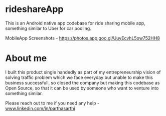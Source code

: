 # rideshareApp

This is an Android native app codebase for ride sharing mobile app, something similar to Uber for car pooling.

MobileApp Screenshots - https://photos.app.goo.gl/UuyEcvhL5ow752HH8

# About me

I built this product single handedly as part of my entrepreneurship vision of solving traffic problem which we face everyday but unable to make this business successfull, so closed the company but making this codebase as Open Source, so that it can be used by someone who want to venture into something similar.

Please reach out to me if you need any help -  www.linkedin.com/in/parthasarthi
